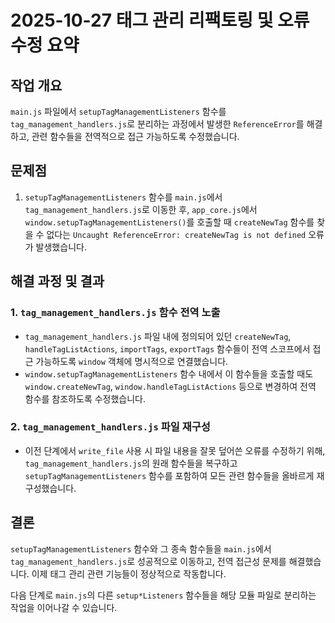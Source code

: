 # 2025-10-27 태그 관리 리팩토링 및 오류 수정 요약

## 작업 개요
`main.js` 파일에서 `setupTagManagementListeners` 함수를 `tag_management_handlers.js`로 분리하는 과정에서 발생한 `ReferenceError`를 해결하고, 관련 함수들을 전역적으로 접근 가능하도록 수정했습니다.

## 문제점
1.  `setupTagManagementListeners` 함수를 `main.js`에서 `tag_management_handlers.js`로 이동한 후, `app_core.js`에서 `window.setupTagManagementListeners()`를 호출할 때 `createNewTag` 함수를 찾을 수 없다는 `Uncaught ReferenceError: createNewTag is not defined` 오류가 발생했습니다.

## 해결 과정 및 결과

### 1. `tag_management_handlers.js` 함수 전역 노출
-   `tag_management_handlers.js` 파일 내에 정의되어 있던 `createNewTag`, `handleTagListActions`, `importTags`, `exportTags` 함수들이 전역 스코프에서 접근 가능하도록 `window` 객체에 명시적으로 연결했습니다.
-   `window.setupTagManagementListeners` 함수 내에서 이 함수들을 호출할 때도 `window.createNewTag`, `window.handleTagListActions` 등으로 변경하여 전역 함수를 참조하도록 수정했습니다.

### 2. `tag_management_handlers.js` 파일 재구성
-   이전 단계에서 `write_file` 사용 시 파일 내용을 잘못 덮어쓴 오류를 수정하기 위해, `tag_management_handlers.js`의 원래 함수들을 복구하고 `setupTagManagementListeners` 함수를 포함하여 모든 관련 함수들을 올바르게 재구성했습니다.

## 결론
`setupTagManagementListeners` 함수와 그 종속 함수들을 `main.js`에서 `tag_management_handlers.js`로 성공적으로 이동하고, 전역 접근성 문제를 해결했습니다. 이제 태그 관리 관련 기능들이 정상적으로 작동합니다.

다음 단계로 `main.js`의 다른 `setup*Listeners` 함수들을 해당 모듈 파일로 분리하는 작업을 이어나갈 수 있습니다.

